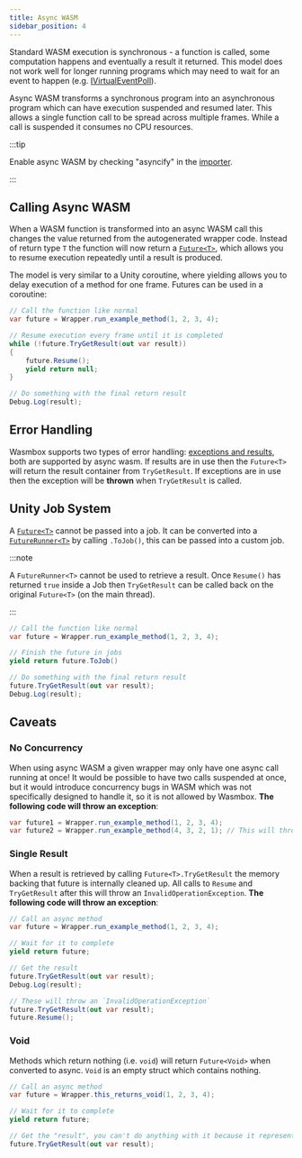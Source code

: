 ```yaml
---
title: Async WASM
sidebar_position: 4
---
```


Standard WASM execution is synchronous - a function is called, some computation happens and eventually a result it returned. This model does not work well for longer running programs which may need to wait for an event to happen (e.g. [IVirtualEventPoll](./../reference/code/WASI/poll.md#)).

Async WASM transforms a synchronous program into an asynchronous program which can have execution suspended and resumed later. This allows a single function call to be spread across multiple frames. While a call is suspended it consumes no CPU resources.

:::tip

Enable async WASM by checking "asyncify" in the [importer](./../reference/editor/import.md#3-transformation).

:::

## Calling Async WASM

When a WASM function is transformed into an async WASM call this changes the value returned from the autogenerated wrapper code. Instead of return type `T` the function will now return a [`Future<T>`](./../reference/code/future.md), which allows you to resume execution repeatedly until a result is produced.

The model is very similar to a Unity coroutine, where yielding allows you to delay execution of a method for one frame. Futures can be used in a coroutine:

```csharp title="Async WASM Coroutine"
// Call the function like normal
var future = Wrapper.run_example_method(1, 2, 3, 4);

// Resume execution every frame until it is completed
while (!future.TryGetResult(out var result))
{
    future.Resume();
    yield return null;
}

// Do something with the final return result
Debug.Log(result);
```

## Error Handling

Wasmbox supports two types of error handling: [exceptions and results](./../reference/code/codegeneration.md#trap-handling), both are supported by async wasm. If results are in use then the `Future<T>` will return the result container from `TryGetResult`. If exceptions are in use then the exception will be **thrown** when `TryGetResult` is called.

## Unity Job System

A [`Future<T>`](./../reference/code/future.md) cannot be passed into a job. It can be converted into a [`FutureRunner<T>`](./../reference/code/futurerunner.md) by calling `.ToJob()`, this can be passed into a custom job.

:::note

A `FutureRunner<T>` cannot be used to retrieve a result. Once `Resume()` has returned `true` inside a Job then `TryGetResult` can be called back on the original `Future<T>` (on the main thread).

:::

```csharp title="Async Job Coroutine"
// Call the function like normal
var future = Wrapper.run_example_method(1, 2, 3, 4);

// Finish the future in jobs
yield return future.ToJob()

// Do something with the final return result
future.TryGetResult(out var result);
Debug.Log(result);
```

## Caveats

### No Concurrency

When using async WASM a given wrapper may only have one async call running at once! It would be possible to have two calls suspended at once, but it would introduce concurrency bugs in WASM which was not specifically designed to handle it, so it is not allowed by Wasmbox. **The following code will throw an exception**:

```csharp title="Don't Do This!"
var future1 = Wrapper.run_example_method(1, 2, 3, 4);
var future2 = Wrapper.run_example_method(4, 3, 2, 1); // This will throw an `InvalidOperationException`
```

### Single Result

When a result is retrieved by calling `Future<T>.TryGetResult` the memory backing that future is internally cleaned up. All calls to `Resume` and `TryGetResult` after this will throw an `InvalidOperationException`. **The following code will throw an exception**:

```csharp title="Don't Do This!"
// Call an async method
var future = Wrapper.run_example_method(1, 2, 3, 4);

// Wait for it to complete
yield return future;

// Get the result
future.TryGetResult(out var result);
Debug.Log(result);

// These will throw an `InvalidOperationException`
future.TryGetResult(out var result); 
future.Resume();
```

### Void

Methods which return nothing (i.e. `void`) will return `Future<Void>` when converted to async. `Void` is an empty struct which contains nothing.

```csharp title="This is fine!"
// Call an async method
var future = Wrapper.this_returns_void(1, 2, 3, 4);

// Wait for it to complete
yield return future;

// Get the "result", you can't do anything with it because it represents nothing, but it's there!
future.TryGetResult(out var result);
```